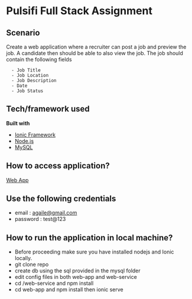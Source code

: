 # Pulsifi Full Stack Assignment
## Scenario

Create a web application where a recruiter can post a job and preview the job. A candidate then should be able to also view the job.
The job should contain the following fields

      - Job Title
      - Job Location
      - Job Description
      - Date
      - Job Status

## Tech/framework used
<b>Built with</b>
- [Ionic Framework](https://ionicframework.com/)
- [Node.js](https://nodejs.org/en/)
- [MySQL](https://www.mysql.com/)

## How to access application?
[Web App](http://35.232.186.61/)

## Use the following credentials
- email : agaile@gmail.com
- password : test@123

## How to run the application in local machine?
- Before proceeding make sure you have installed nodejs and Ionic locally.
- git clone repo
- create db using the sql provided in the mysql folder
- edit config files in both web-app and web-service
- cd /web-service and npm install
- cd web-app and npm install then ionic serve
